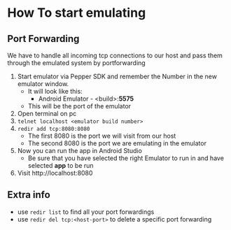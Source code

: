 # How To start emulating

## Port Forwarding

We have to handle all incoming tcp connections to our host and pass them through the emulated system by portforwarding

1. Start emulator via Pepper SDK and remember the Number in the new emulator window.
   - It will look like this:  
     - Android Emulator - \<build\>:**5575**
   - This will be the port of the emulator 
2. Open terminal on pc
3. ``telnet localhost <emulator build number>``
4. ``redir add tcp:8080:8080``  
   - The first 8080 is the port we will visit from our host  
   - The second 8080 is the port we are emulating in the emulator
5. Now you can run the app in Android Studio 
   - Be sure that you have selected the right Emulator to run in and have selected **app** to be run
6. Visit http://localhost:8080

## Extra info

- use ```redir list``` to find all your port forwardings
- use ```redir del tcp:<host-port>``` to delete a specific port forwarding
